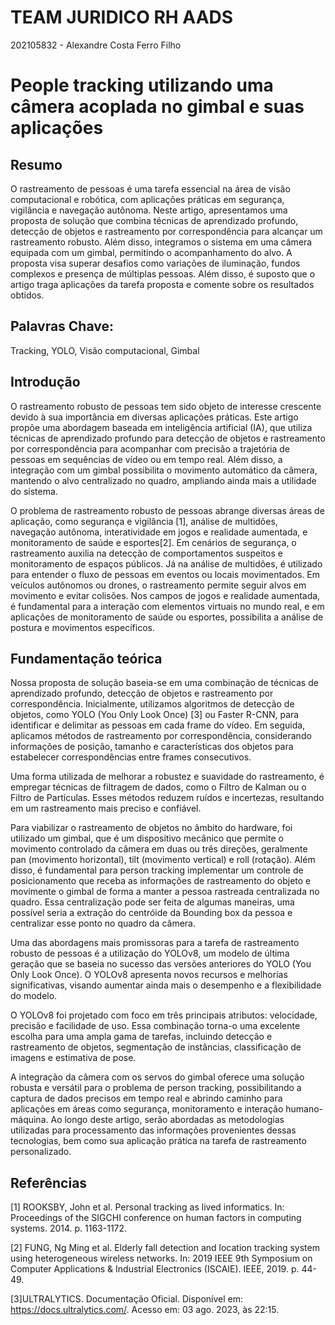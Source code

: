 # TEAM JURIDICO RH AADS
202105832 - Alexandre Costa Ferro Filho


# People tracking utilizando uma câmera acoplada no gimbal e suas aplicações

## Resumo

O rastreamento de pessoas é uma tarefa essencial na área de visão computacional e robótica, com aplicações práticas em segurança, vigilância e navegação autônoma. Neste artigo, apresentamos uma proposta de solução que combina técnicas de aprendizado profundo, detecção de objetos e rastreamento por correspondência para alcançar um rastreamento robusto. Além disso, integramos o sistema em uma câmera equipada com um gimbal, permitindo o acompanhamento do alvo. A proposta visa superar desafios como variações de iluminação, fundos complexos e presença de múltiplas pessoas. Além disso, é suposto que o artigo traga aplicações da tarefa proposta e comente sobre os resultados obtidos.

## Palavras Chave: 
Tracking, YOLO, Visão computacional, Gimbal

## Introdução

O rastreamento robusto de pessoas tem sido objeto de interesse crescente devido à sua importância em diversas aplicações práticas. Este artigo propõe uma abordagem baseada em inteligência artificial (IA), que utiliza técnicas de aprendizado profundo para detecção de objetos e rastreamento por correspondência para acompanhar com precisão a trajetória de pessoas em sequências de vídeo ou em tempo real. Além disso, a integração com um gimbal possibilita o movimento automático da câmera, mantendo o alvo centralizado no quadro, ampliando ainda mais a utilidade do sistema.

O problema de rastreamento robusto de pessoas abrange diversas áreas de aplicação, como segurança e vigilância [1], análise de multidões, navegação autônoma, interatividade em jogos e realidade aumentada, e monitoramento de saúde e esportes[2]. Em cenários de segurança, o rastreamento auxilia na detecção de comportamentos suspeitos e monitoramento de espaços públicos. Já na análise de multidões, é utilizado para entender o fluxo de pessoas em eventos ou locais movimentados. Em veículos autônomos ou drones, o rastreamento permite seguir alvos em movimento e evitar colisões. Nos campos de jogos e realidade aumentada, é fundamental para a interação com elementos virtuais no mundo real, e em aplicações de monitoramento de saúde ou esportes, possibilita a análise de postura e movimentos específicos.


## Fundamentação teórica

Nossa proposta de solução baseia-se em uma combinação de técnicas de aprendizado profundo, detecção de objetos e rastreamento por correspondência. Inicialmente, utilizamos algoritmos de detecção de objetos, como YOLO (You Only Look Once) [3] ou Faster R-CNN, para identificar e delimitar as pessoas em cada frame do vídeo. Em seguida, aplicamos métodos de rastreamento por correspondência, considerando informações de posição, tamanho e características dos objetos para estabelecer correspondências entre frames consecutivos.

Uma forma utilizada de melhorar a robustez e suavidade do rastreamento, é empregar técnicas de filtragem de dados, como o Filtro de Kalman ou o Filtro de Partículas. Esses métodos reduzem ruídos e incertezas, resultando em um rastreamento mais preciso e confiável.

Para viabilizar o rastreamento de objetos no âmbito do hardware, foi utilizado um gimbal, que é um dispositivo mecânico que permite o movimento controlado da câmera em duas ou três direções, geralmente pan (movimento horizontal), tilt (movimento vertical) e roll (rotação). Além disso, é fundamental para person tracking implementar um controle de posicionamento que receba as informações de rastreamento do objeto e movimente o gimbal de forma a manter a pessoa rastreada centralizada no quadro. Essa centralização pode ser feita de algumas maneiras, uma possível seria a extração do centróide da Bounding box da pessoa e centralizar esse ponto no quadro da câmera.

Uma das abordagens mais promissoras para a tarefa de rastreamento robusto de pessoas é a utilização do YOLOv8, um modelo de última geração que se baseia no sucesso das versões anteriores do YOLO (You Only Look Once). O YOLOv8 apresenta novos recursos e melhorias significativas, visando aumentar ainda mais o desempenho e a flexibilidade do modelo.

O YOLOv8 foi projetado com foco em três principais atributos: velocidade, precisão e facilidade de uso. Essa combinação torna-o uma excelente escolha para uma ampla gama de tarefas, incluindo detecção e rastreamento de objetos, segmentação de instâncias, classificação de imagens e estimativa de pose.

A integração da câmera com os servos do gimbal oferece uma solução robusta e versátil para o problema de person tracking, possibilitando a captura de dados precisos em tempo real e abrindo caminho para aplicações em áreas como segurança, monitoramento e interação humano-máquina. Ao longo deste artigo, serão abordadas as metodologias utilizadas para processamento das informações provenientes dessas tecnologias, bem como sua aplicação prática na tarefa de rastreamento personalizado.

## Referências

[1] ROOKSBY, John et al. Personal tracking as lived informatics. In: Proceedings of the SIGCHI conference on human factors in computing systems. 2014. p. 1163-1172.


[2] FUNG, Ng Ming et al. Elderly fall detection and location tracking system using heterogeneous wireless networks. In: 2019 IEEE 9th Symposium on Computer Applications & Industrial Electronics (ISCAIE). IEEE, 2019. p. 44-49.


[3]ULTRALYTICS. Documentação Oficial. Disponível em: https://docs.ultralytics.com/. Acesso em: 03 ago. 2023, às 22:15.
